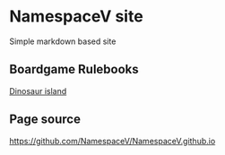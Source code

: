 # NamespaceV site

Simple markdown based site

## Boardgame Rulebooks

[Dinosaur island](./BoardgameManuals/DinosaurIsland.md)

## Page source

https://github.com/NamespaceV/NamespaceV.github.io
